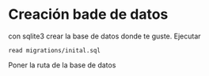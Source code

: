 # Creación bade de datos
con sqlite3 crear la base de datos donde te guste.
Ejecutar
```
read migrations/inital.sql
```
Poner la ruta de la base de datos 